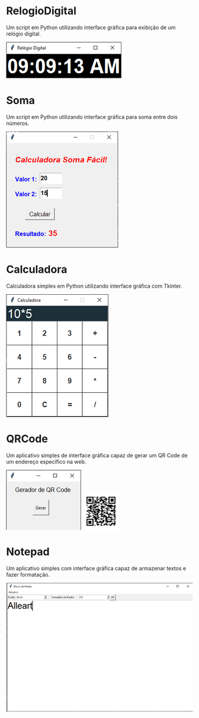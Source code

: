 # RelogioDigital

Um script em Python utilizando interface gráfica para exibição de um relógio digital. 

<img src = "RelogioDigital.png">

# Soma

Um script em Python utilizando interface gráfica para soma entre dois números.

<img src = "Soma.png">

# Calculadora

Calculadora simples em Python utilizando interface gráfica com Tkinter.

<img src = "Calculadora.png">

# QRCode

Um aplicativo simples de interface gráfica capaz de gerar um QR Code de um endereço específico na web.

<img src = "QRCode.png">
<img src = "qr_canal.png" width="100">

# Notepad

Um aplicativo simples com interface gráfica capaz de armazenar textos e fazer formatação.

<img src = "Notepad.png">





